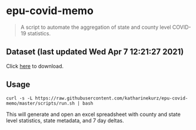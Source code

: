 # epu-covid-memo

> A script to automate the aggregation of state and county level COVID-19 statistics.

<!-- tmpl start -->

## Dataset (last updated Wed Apr  7 12:21:27 2021)

Click [here](https://covid-artifacts.s3.amazonaws.com/records/2021-4-7-122126-covid_artifact.xls) to download.

<!-- tmpl end -->

## Usage

```
curl -s -L https://raw.githubusercontent.com/katharinekurz/epu-covid-memo/master/scripts/run.sh | bash
```

This will generate and open an excel spreadsheet with county and state level statistics, state metadata, and 7 day deltas.